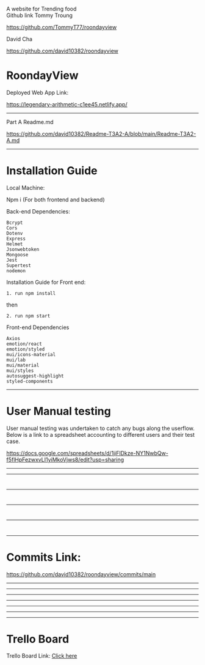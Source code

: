 A website for Trending food  
Github link
Tommy Troung 

https://github.com/TommyT77/roondayview

David Cha 

https://github.com/david10382/roondayview

# RoondayView

Deployed Web App Link: 

https://legendary-arithmetic-c1ee45.netlify.app/

---

Part A Readme.md 

https://github.com/david10382/Readme-T3A2-A/blob/main/Readme-T3A2-A.md

---
# Installation Guide

Local Machine:

Npm i (For both frontend and backend)



Back-end Dependencies:
	
	
    Bcrypt
    Cors
    Dotenv
    Express
    Helmet
    Jsonwebtoken
    Mongoose
    Jest
    Supertest
    nodemon

Installation Guide for Front end: 

    1. run npm install


then 

    2. run npm start


Front-end Dependencies

	
	Axios 
    emotion/react
    emotion/styled
    mui/icons-material
    mui/lab
    mui/material
    mui/styles
    autosuggest-highlight
    styled-components


		

---
# User Manual testing 

User manual testing was undertaken to catch any bugs along the userflow. Below is a link to a spreadsheet accounting to different users and their test case.

https://docs.google.com/spreadsheets/d/1jiFlDkze-NY1NwbQw-f5flHpFezwxvLI1yiMkoVjws8/edit?usp=sharing

---



---

## 

# 

---

# 

---

# 

---

# 

---

# Commits Link:

https://github.com/david10382/roondayview/commits/main

---



---



---



---




---



----



---

# Trello Board 

Trello Board Link: [Click here](https://trello.com/b/MnKH8tLK/roondayview)

